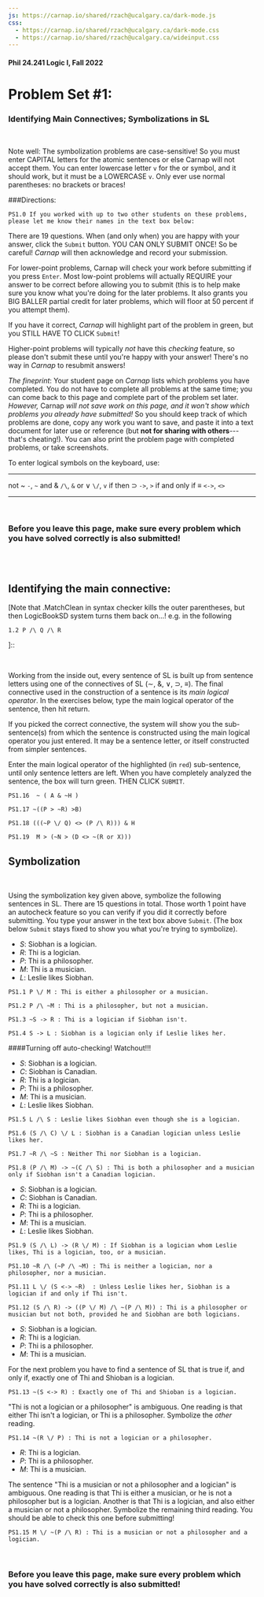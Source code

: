 ```yaml
---
js: https://carnap.io/shared/rzach@ucalgary.ca/dark-mode.js
css: 
  - https://carnap.io/shared/rzach@ucalgary.ca/dark-mode.css
  - https://carnap.io/shared/rzach@ucalgary.ca/wideinput.css
---
```


<!---
This is problem set 1 for MIT Fall 2022 Logic I, 24.241.
Most problems come from Zach Problem Set 2, modified for LogicBookSD system. A couple problems come from Tappenden UMichigan 303 problem Set 1. 

Comments to self can be entered with [blah blah]:: or [](blah blah). Former needs an empty space before the line! 

8 1pt problems, then 8+8+8 +8+10+10+10+10+8+8+4 =8+92=100

Point values: 8 1pt problems, then 6+8+6 +8+10+10+10+10+8+6+4 = 100-6

Cannot turn off check feature for identifying main connective.
Can turn off check in translation problems with options = "exam nocheck"
-->

#### Phil 24.241 Logic I, Fall 2022 
# Problem Set \#1:
### Identifying Main Connectives; Symbolizations in SL

<br />

Note well: The symbolization problems are case-sensitive! So you must enter CAPITAL letters for the atomic sentences or else Carnap will not accept them. You can enter lowercase letter `v` for the or symbol, and it should work, but it must be a LOWERCASE `v`. Only ever use normal parentheses: no brackets or braces! 

###Directions:

```{.QualitativeProblem .ShortAnswer points=0}
PS1.0 If you worked with up to two other students on these problems, please let me know their names in the text box below:
```

There are 19 questions. When (and only when) you are happy with your answer, click the `Submit`
button. YOU CAN ONLY SUBMIT ONCE! So be careful! *Carnap* will then acknowledge and record your submission.

For lower-point problems, Carnap will check your work before submitting if you press `Enter`. Most low-point problems will actually REQUIRE your answer to be correct before allowing you to submit (this is to help make sure you know what you're doing for the later problems. It also grants you BIG BALLER partial credit for later problems, which will floor at 50 percent if you attempt them). 

If you have it correct, *Carnap* will highlight part of the problem in green, but you STILL HAVE TO CLICK `Submit`!

Higher-point problems will typically *not* have this *checking* feature, so please don't submit these until you're happy with your answer! There's no way in *Carnap* to resubmit answers! 

[For some of the low-point problems, *Carnap* will require you to get them correct before you can submit. This is to make sure that you are familiar with the system and not making any easily-preventable errors. ]:: 

*The fineprint*: Your student page on *Carnap* lists which problems you have completed.
You do not have to complete all problems at the same time; you can
come back to this page and complete part of the problem set later.
*However,* Carnap *will not save work on this page, and it won't show
which problems you already have submitted!* So you should
keep track of which problems are done, copy any work you want to
save, and paste it into a text document for later use or reference (but **not for sharing with others**---that's cheating!). You
can also print the problem page with completed problems, or take
screenshots.

[The following are the problems you should complete for Problem Set 1.
When you have successfully completed a problem, click the `Submit`
button. Carnap will acknowledge and record your submission. You can
only submit a problem once if it is completed correctly. Before you can
submit, you have to check if your solution is correct (by pressing
Enter in the textbox; the problem display will turn green and display
a checkmark).]::



To enter logical symbols on the keyboard, use:

------------------------- -----------------------------
not ~                     `-`, `~`
and &                     `/\`,  `&`
or ∨                      `\/`, `v`
if then $\supset$                 `->`, `>`
if and only if $\equiv$          `<->`, `<>`
------------------------- -----------------------------

<br />

### Before you leave this page, make sure every problem which you have solved correctly is also submitted!

<br />

<br />

## Identifying the main connective:

[Note that .MatchClean in syntax checker kills the outer parentheses, but then LogicBookSD system turns them back on...! e.g. in the following  
~~~{.SynChecker .MatchClean} 
1.2 P /\ Q /\ R 
~~~
]::

<br />

Working from the inside out, every sentence of SL is built up from sentence letters
using one of the connectives of SL ($\sim$, &, $\lor$, $\supset$,
$\equiv$). The final connective used in the construction of a
sentence is its _main logical operator_. In the exercises below, type
the main logical operator of the sentence, then hit return. 

If you
picked the correct connective, the system will show you the
sub-sentence(s) from which the sentence is constructed using the main
logical operator you just entered. It may be a sentence letter, or
itself constructed from simpler sentences. 

Enter the main logical
operator of the highlighted (in `red`) sub-sentence, until only sentence
letters are left. When you have completely analyzed the sentence, the
box will turn green. THEN CLICK `SUBMIT`. 

[Notes on .Synchecker: even in exam mode, people still get green checkmark for doing it correctly. This is true even if you specify nocheck as an option. So seemingly can't avoid full verification on these kinds of problems... You also still get the dialog box if you enter the incorrect main connective]::

[From JTapp 303, HW1, 1a]::
~~~{.SynChecker .Match system="LogicBookSD" .MatchClean points=1} 
PS1.16  ~ ( A & ~H )
~~~

~~~{.SynChecker .Match system="LogicBookSD" .MatchClean points=1} 
PS1.17 ~((P > ~R) >B)
~~~

[options = "exam" doesn't do anything... Likewise for options="exam nocheck". So making these all low point values since guaranteed to get correct with enough effort!]::

~~~{.SynChecker .Match system="LogicBookSD" .MatchClean points=1} 
PS1.18 (((~P \/ Q) <> (P /\ R))) & H
~~~

[From JTapp 303, HW1, 1b]::
~~~{.SynChecker .Match system="LogicBookSD" .MatchClean points=1} 
PS1.19  M > (~N > (D <> ~(R or X)))
~~~


## Symbolization 

<br />

Using the symbolization key given above, symbolize the following sentences in SL. There are 15 questions in total. Those worth 1 point have an autocheck feature so you can verify if you did it correctly before submitting. You type your answer in the text box above `Submit`. (The box below `Submit` stays fixed to show you what you're trying to symbolize). 

* $S$: Siobhan is a logician.
* $R$: Thi is a logician. 
* $P$: Thi is a philosopher.
* $M$: Thi is a musician.
* $L$: Leslie likes Siobhan.

~~~{.Translate .Prop system="LogicBookSD" points=1}
PS1.1 P \/ M : Thi is either a philosopher or a musician.
~~~
~~~{.Translate .Prop system="LogicBookSD" points=1}
PS1.2 P /\ ~M : Thi is a philosopher, but not a musician.
~~~

[Again, with just exam option, you still get a dialogue box pop up if you try to submit an incorrect result! But adding in nocheck does work! Eliminates green box entirely!]::

~~~{.Translate .Prop system="LogicBookSD" points=1}
PS1.3 ~S -> R : Thi is a logician if Siobhan isn't.
~~~
~~~{.Translate .Prop system="LogicBookSD" points=1}
PS1.4 S -> L : Siobhan is a logician only if Leslie likes her.
~~~

####Turning off auto-checking! Watchout!!!

* $S$: Siobhan is a logician.
* $C$: Siobhan is Canadian.
* $R$: Thi is a logician. 
* $P$: Thi is a philosopher.
* $M$: Thi is a musician.
* $L$: Leslie likes Siobhan.

~~~{.Translate .Prop system="LogicBookSD" options="exam nocheck" points=8}
PS1.5 L /\ S : Leslie likes Siobhan even though she is a logician.
~~~
~~~{.Translate .Prop system="LogicBookSD" options="exam nocheck" points=8}
PS1.6 (S /\ C) \/ L : Siobhan is a Canadian logician unless Leslie likes her.
~~~
~~~{.Translate .Prop system="LogicBookSD" options="exam nocheck" points=8}
PS1.7 ~R /\ ~S : Neither Thi nor Siobhan is a logician.
~~~
~~~{.Translate .Prop system="LogicBookSD" options="exam nocheck" points=8}
PS1.8 (P /\ M) -> ~(C /\ S) : Thi is both a philosopher and a musician only if Siobhan isn't a Canadian logician.
~~~

* $S$: Siobhan is a logician.
* $C$: Siobhan is Canadian.
* $R$: Thi is a logician. 
* $P$: Thi is a philosopher.
* $M$: Thi is a musician.
* $L$: Leslie likes Siobhan.

~~~{.Translate .Prop system="LogicBookSD" options="exam nocheck" points=10}
PS1.9 (S /\ L) -> (R \/ M) : If Siobhan is a logician whom Leslie likes, Thi is a logician, too, or a musician. 
~~~
~~~{.Translate .Prop system="LogicBookSD" options="exam nocheck" points=10}
PS1.10 ~R /\ (~P /\ ~M) : Thi is neither a logician, nor a philosopher, nor a musician.
~~~
~~~{.Translate .Prop system="LogicBookSD" options="exam nocheck" points=10}
PS1.11 L \/ (S <-> ~R)  : Unless Leslie likes her, Siobhan is a logician if and only if Thi isn't.
~~~
~~~{.Translate .Prop system="LogicBookSD" options="exam nocheck" points=10}
PS1.12 (S /\ R) -> ((P \/ M) /\ ~(P /\ M)) : Thi is a philosopher or musician but not both, provided he and Siobhan are both logicians.
~~~

* $S$: Siobhan is a logician.
* $R$: Thi is a logician. 
* $P$: Thi is a philosopher.
* $M$: Thi is a musician.

For the next problem you have to find a sentence of SL that is true if, and
only if, exactly one of Thi and Shioban is a logician.

~~~{.Translate .Prop system="LogicBookSD" options="exam nocheck" points=8}
PS1.13 ~(S <-> R) : Exactly one of Thi and Shioban is a logician.
~~~

[alternate solution for `exactly one' problem: (S & ~R) v (~S & R)]::

"Thi is not a logician or a philosopher" is ambiguous. One reading is
that either Thi isn't a logician, or Thi is a philosopher. Symbolize the
*other* reading.

~~~{.Translate .Prop system="LogicBookSD" options="exam nocheck" points=8}
PS1.14 ~(R \/ P) : Thi is not a logician or a philosopher.
~~~

* $R$: Thi is a logician. 
* $P$: Thi is a philosopher.
* $M$: Thi is a musician.

The sentence "Thi is a musician or not a philosopher and a logician" is ambiguous.
One reading is that Thi is either a musician, or he is not a
philosopher but is a logician. Another is that Thi is a logician, and
also either a musician or not a philosopher. Symbolize the remaining third
reading. You should be able to check this one before submitting!

~~~{.Translate .Prop system="LogicBookSD" options="exam" points=4}
PS1.15 M \/ ~(P /\ R) : Thi is a musician or not a philosopher and a logician.
~~~

[To be fair, I got this one wrong myself. I entered M v (~P & ~R), reading the not as giving an implicit/elliptical not before logician. Other readings listed are (1) M v (~P & R) and (2) R & (M v ~P)]::

<br />


### Before you leave this page, make sure every problem which you have solved correctly is also submitted!
